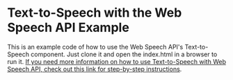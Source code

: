 # Text-to-Speech with the Web Speech API Example

This is an example code of how to use the Web Speech API's Text-to-Speech component. Just clone it and open the index.html in a browser to run it. [If you need more information on how to use Text-to-Speech with Web Speech API, check out this link for step-by-step instructions](https://www.masonreview.com/2023/04/exploring-text-to-speech-with-web.html).


